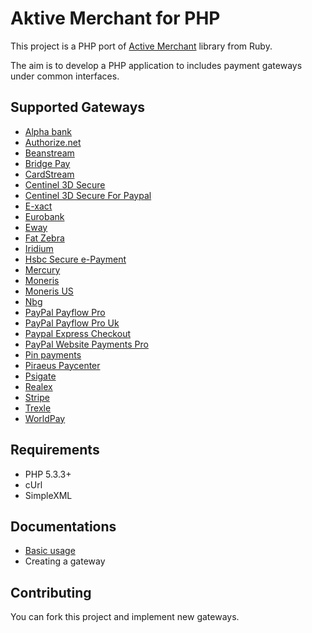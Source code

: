 # Aktive Merchant for PHP

This project is a PHP port of [Active Merchant](http://github.com/Shopify/active_merchant) library from Ruby.

The aim is to develop a PHP application to includes payment gateways under common interfaces.

## Supported Gateways

* [Alpha bank](http://www.alpha.gr/)
* [Authorize.net](http://www.authorize.net)
* [Beanstream](http://www.beanstream.com)
* [Bridge Pay](http://www.bridgepaynetwork.com/)
* [CardStream](http://www.cardstream.com)
* [Centinel 3D Secure](http://www.cardinalcommerce.com)
* [Centinel 3D Secure For Paypal](http://www.cardinalcommerce.com)
* [E-xact](http://www.e-xact.com)
* [Eurobank](https://www.eurobank.gr)
* [Eway](http://www.eway.com.au/)
* [Fat Zebra](https://www.fatzebra.com.au)
* [Iridium](http://www.iridiumcorp.co.uk)
* [Hsbc Secure e-Payment](http://www.hsbc.co.uk/1/2/business/cards-payments/secure-epayments)
* [Mercury](http://www.mercurypay.com)
* [Moneris](http://www.moneris.com)
* [Moneris US](http://www.monerisusa.com)
* [Nbg](https://www.nbg.gr/)
* [PayPal Payflow Pro](https://www.paypal.com/cgi-bin/webscr?cmd=_payflow-pro-overview-outside)
* [PayPal Payflow Pro Uk](https://www.paypal.com/uk/cgi-bin/webscr?cmd=_wp-pro-overview-outside)
* [Paypal Express Checkout](https://cms.paypal.com/us/cgi-bin/?cmd=_render-content&content_ID=developer/e_howto_api_ECGettingStarted)
* [PayPal Website Payments Pro](https://merchant.paypal.com/cgi-bin/marketingweb?cmd=_render-content&content_ID=merchant/wp_pro)
* [Pin payments](http://www.pin.net.au/)
* [Piraeus Paycenter](http://www.piraeusbank.gr)
* [Psigate](https://www.psigate.com/)
* [Realex](http://www.realexpayments.com)
* [Stripe](https://stripe.com/)
* [Trexle](https://trexle.com/)
* [WorldPay](http://www.worldpay.com)

## Requirements

* PHP 5.3.3+
* cUrl
* SimpleXML

## Documentations

* [Basic usage](https://github.com/akDeveloper/Aktive-Merchant/wiki/Usage)
* Creating a gateway

## Contributing

You can fork this project and implement new gateways.

